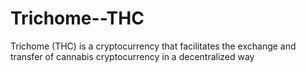 # Trichome--THC
Trichome (THC) is a cryptocurrency that facilitates the exchange and transfer of cannabis cryptocurrency in a decentralized way
